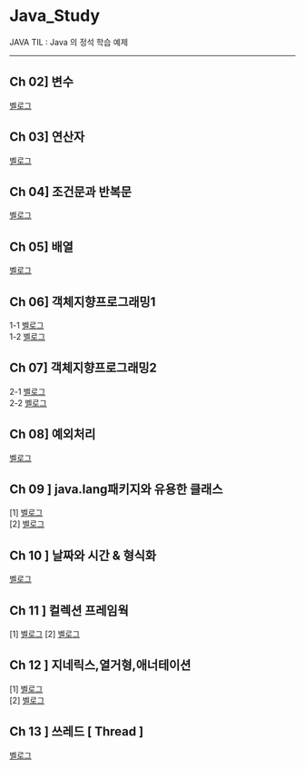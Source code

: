 # Java_Study

JAVA TIL : Java 의 정석 학습 예제

---

## Ch 02] 변수

[벨로그](https://velog.io/@yoojinjangjang/JAVA-Ch-02.-%EB%B3%80%EC%88%98)

## Ch 03] 연산자

[벨로그](https://velog.io/@yoojinjangjang/JAVA-Ch-03.-%EC%97%B0%EC%82%B0%EC%9E%90)

## Ch 04] 조건문과 반복문

[벨로그](https://velog.io/@yoojinjangjang/JAVA-Ch-04.-%EC%A1%B0%EA%B1%B4%EB%AC%B8%EA%B3%BC-%EB%B0%98%EB%B3%B5%EB%AC%B8)

## Ch 05] 배열

[벨로그](https://velog.io/@yoojinjangjang/JAVA-Ch-05.-%EB%B0%B0%EC%97%B4)

## Ch 06] 객체지향프로그래밍1

1-1 [벨로그](https://velog.io/@yoojinjangjang/JAVA-Ch06.-%EA%B0%9D%EC%B2%B4%EC%A7%80%ED%96%A5-%ED%94%84%EB%A1%9C%EA%B7%B8%EB%9E%98%EB%B0%8D11)  
1-2 [벨로그](https://velog.io/@yoojinjangjang/JAVA-Ch06.-%EA%B0%9D%EC%B2%B4%EC%A7%80%ED%96%A5-%ED%94%84%EB%A1%9C%EA%B7%B8%EB%9E%98%EB%B0%8D12#%EB%AA%A9%EC%B0%A8)

## Ch 07] 객체지향프로그래밍2

2-1 [벨로그](https://velog.io/@yoojinjangjang/JAVA-Ch07.-%EA%B0%9D%EC%B2%B4%EC%A7%80%ED%96%A5-%ED%94%84%EB%A1%9C%EA%B7%B8%EB%9E%98%EB%B0%8D21#%EB%AA%A9%EC%B0%A8)  
2-2 [벨로그](https://velog.io/@yoojinjangjang/JAVA-Ch07.-%EA%B0%9D%EC%B2%B4%EC%A7%80%ED%96%A5-%ED%94%84%EB%A1%9C%EA%B7%B8%EB%9E%98%EB%B0%8D22)

## Ch 08] 예외처리

[벨로그](https://velog.io/@yoojinjangjang/JAVA-Ch08.-%EC%98%88%EC%99%B8-%EC%B2%98%EB%A6%AC-Exception-Handling)

## Ch 09 ] java.lang패키지와 유용한 클래스

[1] [벨로그](https://velog.io/@yoojinjangjang/JAVA-Ch09.-java.lang-%ED%8C%A8%ED%82%A4%EC%A7%80%EC%99%80-%EC%9C%A0%EC%9A%A9%ED%95%9C-%ED%81%B4%EB%9E%98%EC%8A%A4)  
[2] [벨로그](https://velog.io/@yoojinjangjang/JAVA-Ch09.-java.lang-%ED%8C%A8%ED%82%A4%EC%A7%80%EC%99%80-%EC%9C%A0%EC%9A%A9%ED%95%9C-%ED%81%B4%EB%9E%98%EC%8A%A42)

## Ch 10 ] 날짜와 시간 & 형식화

[벨로그](https://velog.io/@yoojinjangjang/JAVA-Ch10.-%EB%82%A0%EC%A7%9C%EC%99%80-%EC%8B%9C%EA%B0%84-%ED%98%95%EC%8B%9D%ED%99%94)

## Ch 11 ] 컬렉션 프레임웍

[1] [벨로그](https://velog.io/@yoojinjangjang/JAVA-Ch11.-%EC%BB%AC%EB%A0%89%EC%85%98-%ED%94%84%EB%A0%88%EC%9E%84%EC%9B%8D)
[2] [벨로그](https://velog.io/@yoojinjangjang/JAVA-Ch11.-%EC%BB%AC%EB%A0%89%EC%85%98-%ED%94%84%EB%A0%88%EC%9E%84%EC%9B%8D-2)

## Ch 12 ] 지네릭스,열거형,애너테이션

[1] [벨로그](https://velog.io/@yoojinjangjang/JAVA-Ch12.-%EC%A7%80%EB%84%A5%EB%A6%AD%EC%8A%A4%EC%97%B4%EA%B1%B0%ED%98%95%EC%95%A0%EB%84%88%ED%85%8C%EC%9D%B4%EC%85%98-1)  
[2] [벨로그](https://velog.io/@yoojinjangjang/JAVA-Ch12.-%EC%A7%80%EB%84%A5%EB%A6%AD%EC%8A%A4%EC%97%B4%EA%B1%B0%ED%98%95%EC%95%A0%EB%84%88%ED%85%8C%EC%9D%B4%EC%85%98-2)

## Ch 13 ] 쓰레드 [ Thread ]

[벨로그](https://velog.io/@yoojinjangjang/JAVA-Ch13.-%EC%93%B0%EB%A0%88%EB%93%9C-Thread-1)
